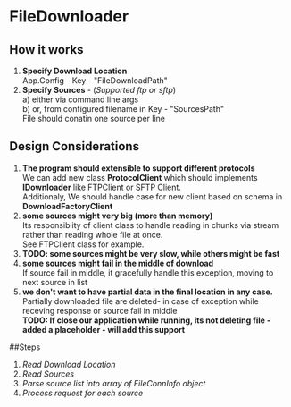 # FileDownloader     
## How it works
1. **Specify Download Location**     
   App.Config - Key - "FileDownloadPath"      
2. **Specify Sources** - (_Supported ftp or sftp_)    
   a)  either via command line args   
   b)  or, from configured filename in Key - "SourcesPath"    
       File should conatin one source per line           

## Design Considerations
1. **The program should extensible to support different protocols**    
   We can add new class **ProtocolClient** which should implements **IDownloader** like FTPClient or SFTP Client.    
   Additionaly, We should handle case for new client based on schema in **DownloadFactoryClient**
2. **some sources might very big (more than memory)**     
   Its responsiblity of client class to handle reading in chunks via stream rather than reading whole file at once.    
   See FTPClient class for example.
3. **TODO: some sources might be very slow, while others might be fast**    
4. **some sources might fail in the middle of download**    
   If source fail in middle, it gracefully handle this exception, moving to next source in list
5. **we don't want to have partial data in the final location in any case.**     
   Partially downloaded file are deleted- in case of exception while receving response or source fail in middle     
   **TODO: If close our application while running, its not deleting file - added a placeholder - will add this support** 
   
##Steps
1. *Read Download Location*   
2. *Read Sources*      
3. *Parse source list into array of FileConnInfo object*     
4. *Process request for each source*    
